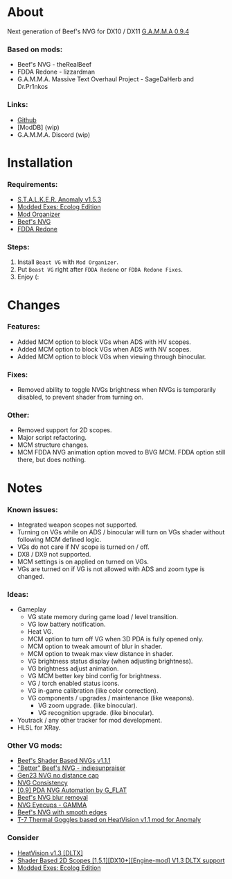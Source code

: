 # About
Next generation of Beef's NVG for DX10 / DX11 [G.A.M.M.A 0.9.4](https://discord.com/invite/stalker-gamma)

### Based on mods:
- Beef's NVG - theRealBeef
- FDDA Redone - lizzardman
- G.A.M.M.A. Massive Text Overhaul Project - SageDaHerb and Dr.Pr1nkos

### Links:
- [Github](https://github.com/pvd1313/gamma-beast-vg)
- [ModDB] (wip)
- G.A.M.M.A. Discord (wip)

# Installation

### Requirements:
- [S.T.A.L.K.E.R. Anomaly v1.5.3](https://www.moddb.com/mods/stalker-anomaly/news/stalker-anomaly-version-153-release)
- [Modded Exes: Ecolog Edition](https://github.com/ProfLander/xray-monolith/releases/)
- [Mod Organizer](https://github.com/ModOrganizer2/modorganizer/releases)
- [Beef's NVG](https://www.moddb.com/addons/beefs-shader-based-nvgs-v10)
- [FDDA Redone](https://www.moddb.com/mods/stalker-anomaly/addons/fdda-redone)

### Steps:
1. Install `Beast VG` with `Mod Organizer`.
2. Put `Beast VG` right after `FDDA Redone` or `FDDA Redone Fixes`.
3. Enjoy (:

# Changes
### Features:
- Added MCM option to block VGs when ADS with HV scopes.
- Added MCM option to block VGs when ADS with NV scopes.
- Added MCM option to block VGs when viewing through binocular.

### Fixes:
- Removed ability to toggle NVGs brightness when NVGs is temporarily disabled, to prevent shader from turning on.

### Other:
- Removed support for 2D scopes.
- Major script refactoring.
- MCM structure changes.
- MCM FDDA NVG animation option moved to BVG MCM. FDDA option still there, but does nothing.

# Notes

### Known issues:
- Integrated weapon scopes not supported.
- Turning on VGs while on ADS / binocular will turn on VGs shader without following MCM defined logic.
- VGs do not care if NV scope is turned on / off.
- DX8 / DX9 not supported.
- MCM settings is on applied on turned on VGs.
- VGs are turned on if VG is not allowed with ADS and zoom type is changed.

### Ideas:
- Gameplay
  - VG state memory during game load / level transition.
  - VG low battery notification.
  - Heat VG.
  - MCM option to turn off VG when 3D PDA is fully opened only.
  - MCM option to tweak amount of blur in shader.
  - MCM option to tweak max view distance in shader.
  - VG brightness status display (when adjusting brightness).
  - VG brightness adjust animation.
  - VG MCM better key bind config for brightness.
  - VG / torch enabled status icons.
  - VG in-game calibration (like color correction).
  - VG components / upgrades / maintenance (like weapons).
    - VG zoom upgrade. (like binocular).
    - VG recognition upgrade. (like binocular).
- Youtrack / any other tracker for mod development.
- HLSL for XRay.

### Other VG mods:
- [Beef's Shader Based NVGs v1.1.1](https://www.moddb.com/addons/beefs-shader-based-nvgs-v10)
- ["Better" Beef's NVG - indiesunpraiser](https://www.moddb.com/mods/stalker-anomaly/addons/better-beefs-nvg-indiesunpraiser)
- [Gen23 NVG no distance cap](https://discord.com/channels/912320241713958912/1363252560668004522)
- [NVG Consistency](https://discord.com/channels/912320241713958912/1035900566687195159)
- [[0.9] PDA NVG Automation by G_FLAT](https://discord.com/channels/912320241713958912/1252395415958065172)
- [Beef's NVG blur removal](https://www.moddb.com/mods/stalker-anomaly/addons/beefs-nvg-blur-removal)
- [NVG Eyecups - GAMMA](https://www.moddb.com/mods/stalker-anomaly/addons/beefs-nvg-blur-removal)
- [Beef's NVG with smooth edges](https://www.moddb.com/mods/stalker-anomaly/addons/beefs-nvg-with-smooth-edges)
- [T-7 Thermal Goggles based on HeatVision v1.1 mod for Anomaly](https://discord.com/channels/912320241713958912/1168998049113178122)

### Consider
- [HeatVision v1.3 [DLTX]](https://www.moddb.com/mods/stalker-anomaly/addons/heatvision-v02-extension-for-beefs-nvg-dx11engine-mod/)
- [Shader Based 2D Scopes [1.5.1][DX10+][Engine-mod] V1.3 DLTX support](https://www.moddb.com/mods/stalker-anomaly/addons/shader-based-2d-scopes-151dx11engine-mod)
- [Modded Exes: Ecolog Edition](https://discord.com/channels/912320241713958912/1417405402873729025)